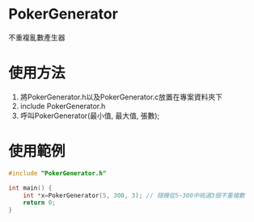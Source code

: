 # PokerGenerator
不重複亂數產生器

# 使用方法

1. 將PokerGenerator.h以及PokerGenerator.c放置在專案資料夾下
2. include PokerGenerator.h
3. 呼叫PokerGenerator(最小值, 最大值, 張數);

# 使用範例

```c
#include "PokerGenerator.h"

int main() {
    int *x=PokerGenerator(5, 300, 3); // 隨機從5~300中挑選3個不重複數
    return 0;
}
```